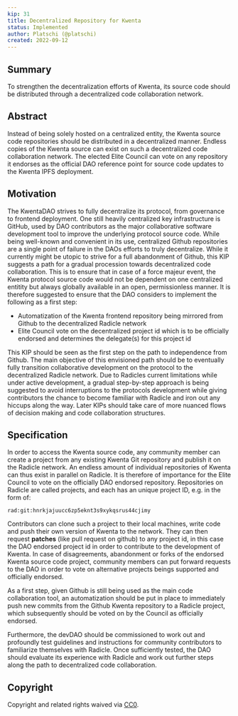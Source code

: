 ```yaml
---
kip: 31
title: Decentralized Repository for Kwenta
status: Implemented 
author: Platschi (@platschi)
created: 2022-09-12
---
```


## Summary

To strengthen the decentralization efforts of Kwenta, its source code
should be distributed through a decentralized code collaboration network.

## Abstract

Instead of being solely hosted on a centralized entity, the Kwenta source
code repositories should be distributed in a decentralized manner. Endless
copies of the Kwenta source can exist on such a decentralized code collaboration network. The elected Elite Council can vote on any repository it endorses as the official DAO reference point for source code updates to the Kwenta IPFS deployment.

## Motivation

The KwentaDAO strives to fully decentralize its protocol, from governance
to frontend deployment. One still heavily centralized key infrastructure
is GitHub, used by DAO contributors as the major collaborative software
development tool to improve the underlying protocol source code. While being well-known and convenient in its use, centralized Github repositories are a single point
of failure in the DAOs efforts to truly decentralize. While it currently might be
utopic to strive for a full abandonment of Github, this KIP suggests a path for a gradual procession towards decentralized code collaboration. This is to ensure that in case of a force majeur event, the Kwenta protocol source code would not be dependent on one centralized entitity but always globally available in an open, permissionless manner. It is therefore suggested to ensure that the DAO considers to implement the following as a first step:

* Automatization of the Kwenta frontend repository being mirrored from Github to the decentralized Radicle network
* Elite Council vote on the decentralized project id which is to be officially endorsed and determines the delegate(s) for this project id

This KIP should be seen as the first step on the path to independence from
Github. The main objective of this envisioned path should be to eventually fully
transition collaborative development on the protocol to the decentralized
Radicle network. Due to Radicles current limitations while under active development, a gradual step-by-step approach is being suggested to avoid interruptions to the protocols development while giving contributors the chance to become familiar with Radicle and iron out any hiccups along the way. Later KIPs should take care of more nuanced flows of decision making and code collaboration structures.

## Specification

In order to access the Kwenta source code, any community member can
create a project from any existing Kwenta Git repository and publish it on the Radicle network. An endless amount of individual repositories of Kwenta can thus exist in parallel on Radicle. It is therefore of importance for the Elite Council to
vote on the officially DAO endorsed repository. Repositories on Radicle are
called projects, and each has an unique project ID, e.g. in the form of:

`rad:git:hnrkjajuucc6zp5eknt3s9xykqsrus44cjimy`

Contributors can clone such a project to their local machines, write code and push
their own version of Kwenta to the network. They can then request **patches** (like
pull request on github) to any project id, in this case the DAO endorsed
project id in order to contribute to the development of Kwenta. In case of disagreements, abandonment or forks of the endorsed Kwenta source code project, community members can put forward requests to the DAO in order to vote on alternative projects beings supported and officially endorsed.

As a first step, given Github is still being used as the main code collaboration tool,
an automatization should be put in place to immediately push new commits from the Github Kwenta repository to a Radicle project, which subsequently should be voted on by the Council as officially endorsed.

Furthermore, the devDAO should be commissioned to work out and profoundly test guidelines and instructions for community contributors to familiarize themselves with Radicle. Once sufficiently tested, the DAO should evaluate its experience with Radicle and work out further steps along the path to decentralized code collaboration.

## Copyright

Copyright and related rights waived via
[CC0](https://creativecommons.org/publicdomain/zero/1.0/).
